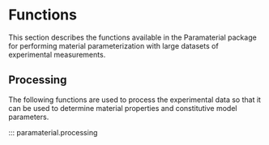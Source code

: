 # Functions

This section describes the functions available in the Paramaterial package for performing material parameterization with large datasets of experimental measurements.



## Processing

The following functions are used to process the experimental data so that it can be used to determine material properties and constitutive model parameters.

::: paramaterial.processing